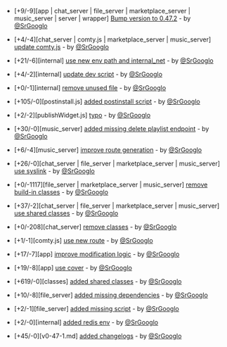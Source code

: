 * [+9/-9][app | chat_server | file_server | marketplace_server | music_server | server | wrapper] [Bump version to 0.47.2](https://github.com/ragestudio/comty/commit/f56e0667c2d584d8344b37e67f38a79ba4b3d1aa) - by [@SrGooglo](https://github.com/srgooglo)

* [+4/-4][chat_server | comty.js | marketplace_server | music_server] [update comty.js](https://github.com/ragestudio/comty/commit/f78117585bb3df0a14ad37f2046a755957cfc3bd) - by [@SrGooglo](https://github.com/srgooglo)

* [+21/-6][internal] [use new env path and internal_net](https://github.com/ragestudio/comty/commit/12b92bfe09e986d3b13424ce3cbbc9645e3b9304) - by [@SrGooglo](https://github.com/srgooglo)

* [+4/-2][internal] [update dev script](https://github.com/ragestudio/comty/commit/2bb71c3f3fc49124de6ba36be90e94d146cb88d9) - by [@SrGooglo](https://github.com/srgooglo)

* [+0/-1][internal] [remove unused file](https://github.com/ragestudio/comty/commit/98ab069ed0aacee9e4a182282f64d3d2651cb626) - by [@SrGooglo](https://github.com/srgooglo)

* [+105/-0][postinstall.js] [added postinstall script](https://github.com/ragestudio/comty/commit/2d51ef69d8c2328f9f684ff5b2db7897a126a308) - by [@SrGooglo](https://github.com/srgooglo)

* [+2/-2][publishWidget.js] [typo](https://github.com/ragestudio/comty/commit/82a5f7a76a98e029e1ab1049d2dd36eaf7ef4c6e) - by [@SrGooglo](https://github.com/srgooglo)

* [+30/-0][music_server] [added missing delete playlist endpoint](https://github.com/ragestudio/comty/commit/227820c56b382fc74e7bf9cace50df65aa5b95b1) - by [@SrGooglo](https://github.com/srgooglo)

* [+6/-4][music_server] [improve route generation](https://github.com/ragestudio/comty/commit/75adbc0c96522d66980d1412b30f6fd6f59ee95a) - by [@SrGooglo](https://github.com/srgooglo)

* [+26/-0][chat_server | file_server | marketplace_server | music_server] [use syslink](https://github.com/ragestudio/comty/commit/bfdad744a4c29f4ca51f2992e0454ece516035b9) - by [@SrGooglo](https://github.com/srgooglo)

* [+0/-1117][file_server | marketplace_server | music_server] [remove build-in classes](https://github.com/ragestudio/comty/commit/fbfebe1f56b8490a777cdcc3bf2fd34557ec952c) - by [@SrGooglo](https://github.com/srgooglo)

* [+37/-2][chat_server | file_server | marketplace_server | music_server] [use shared classes](https://github.com/ragestudio/comty/commit/db925db5b250ed6d10f562c6ea9040c3d338c5d6) - by [@SrGooglo](https://github.com/srgooglo)

* [+0/-208][chat_server] [remove classes](https://github.com/ragestudio/comty/commit/0b92dfc74b7fa1ec6e529e86c5c2b067443e3480) - by [@SrGooglo](https://github.com/srgooglo)

* [+1/-1][comty.js] [use new route](https://github.com/ragestudio/comty/commit/4fb81648f85da5fbe05ae9ca50ffcd9150fcd77c) - by [@SrGooglo](https://github.com/srgooglo)

* [+17/-7][app] [improve modification logic](https://github.com/ragestudio/comty/commit/1ae44d6c861e383b39dfa089c1ab6dcc4bce7d31) - by [@SrGooglo](https://github.com/srgooglo)

* [+19/-8][app] [use cover](https://github.com/ragestudio/comty/commit/2e627a2b718fd4bd45e8682943269bc7d5efb188) - by [@SrGooglo](https://github.com/srgooglo)

* [+619/-0][classes] [added shared classes](https://github.com/ragestudio/comty/commit/682e081f035e0f108314408478e26da4664f02a6) - by [@SrGooglo](https://github.com/srgooglo)

* [+10/-8][file_server] [added missing dependencies](https://github.com/ragestudio/comty/commit/b8a87800cd4e64d3e969a2d27f53e5749c272583) - by [@SrGooglo](https://github.com/srgooglo)

* [+2/-1][file_server] [added missing script](https://github.com/ragestudio/comty/commit/93b07d72aa4c003af81d26b213dc8e9b521dfcf0) - by [@SrGooglo](https://github.com/srgooglo)

* [+2/-0][internal] [added redis env](https://github.com/ragestudio/comty/commit/45845327bb908c58690691931a713c84fb09ade0) - by [@SrGooglo](https://github.com/srgooglo)

* [+45/-0][v0-47-1.md] [added changelogs](https://github.com/ragestudio/comty/commit/2e7b6fa7a798227dea7c7e509a1a8b7069a9e867) - by [@SrGooglo](https://github.com/srgooglo)